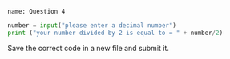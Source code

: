 ```ngMeta
name: Question 4	

```

```python
number = input("please enter a decimal number")
print ("your number divided by 2 is equal to = " + number/2)
```

Save the correct code in a new file and submit it.
